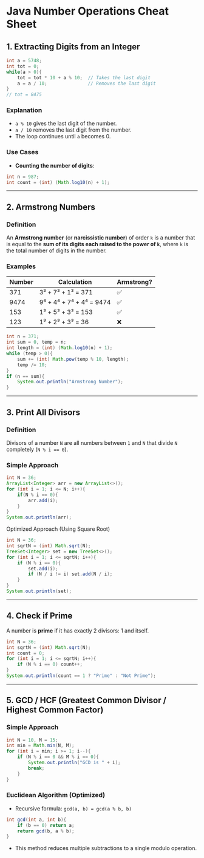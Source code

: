 # Java Number Operations Cheat Sheet

## 1. Extracting Digits from an Integer
```java
int a = 5748;
int tot = 0;
while(a > 0){
    tot = tot * 10 + a % 10;  // Takes the last digit
    a = a / 10;               // Removes the last digit
}
// tot = 8475
```
### Explanation

- `a % 10` gives the last digit of the number.
- `a / 10` removes the last digit from the number.
- The loop continues until `a` becomes 0.
### Use Cases

- **Counting the number of digits**:
```java
int n = 987;
int count = (int) (Math.log10(n) + 1);
```

---
## 2. Armstrong Numbers

### Definition

An **Armstrong number** (or **narcissistic number**) of order `k` is a number that is equal to the **sum of its digits each raised to the power of `k`**, where `k` is the total number of digits in the number.

### Examples

| Number | Calculation              | Armstrong? |
| ------ | ------------------------ | ---------- |
| 371    | 3³ + 7³ + 1³ = 371       | ✅          |
| 9474   | 9⁴ + 4⁴ + 7⁴ + 4⁴ = 9474 | ✅          |
| 153    | 1³ + 5³ + 3³ = 153       | ✅          |
| 123    | 1³ + 2³ + 3³ = 36        | ❌          |
```java
int n = 371;
int sum = 0, temp = n;
int length = (int) (Math.log10(n) + 1);
while (temp > 0){
    sum += (int) Math.pow(temp % 10, length);
    temp /= 10;
}
if (n == sum){
    System.out.println("Armstrong Number");
}
```

---
## 3. Print All Divisors

### Definition

Divisors of a number `N` are all numbers between `1` and `N` that divide `N` completely (`N % i == 0`).

### Simple Approach
```java
int N = 36;
ArrayList<Integer> arr = new ArrayList<>();
for (int i = 1; i <= N; i++){
    if(N % i == 0){
        arr.add(i);
    }
}
System.out.println(arr);
```
Optimized Approach (Using Square Root)
```java
int N = 36;
int sqrtN = (int) Math.sqrt(N);
TreeSet<Integer> set = new TreeSet<>();
for (int i = 1; i <= sqrtN; i++){
    if (N % i == 0){
        set.add(i);
        if (N / i != i) set.add(N / i);
    }
}
System.out.println(set);
```

---
## 4. Check if Prime

A number is **prime** if it has exactly 2 divisors: 1 and itself.
```java
int N = 36;
int sqrtN = (int) Math.sqrt(N);
int count = 0;
for (int i = 1; i <= sqrtN; i++){
    if (N % i == 0) count++;
}
System.out.println(count == 1 ? "Prime" : "Not Prime");
```

---
## 5. GCD / HCF (Greatest Common Divisor / Highest Common Factor)

### Simple Approach

```java
int N = 10, M = 15;
int min = Math.min(N, M);
for (int i = min; i >= 1; i--){
    if (N % i == 0 && M % i == 0){
        System.out.println("GCD is " + i);
        break;
    }
}
```
### Euclidean Algorithm (Optimized)

- Recursive formula: `gcd(a, b) = gcd(a % b, b)`
```java
int gcd(int a, int b){
    if (b == 0) return a;
    return gcd(b, a % b);
}
```
- This method reduces multiple subtractions to a single modulo operation.
